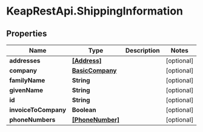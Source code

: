 # KeapRestApi.ShippingInformation

## Properties

Name | Type | Description | Notes
------------ | ------------- | ------------- | -------------
**addresses** | [**[Address]**](Address.md) |  | [optional] 
**company** | [**BasicCompany**](BasicCompany.md) |  | [optional] 
**familyName** | **String** |  | [optional] 
**givenName** | **String** |  | [optional] 
**id** | **String** |  | [optional] 
**invoiceToCompany** | **Boolean** |  | [optional] 
**phoneNumbers** | [**[PhoneNumber]**](PhoneNumber.md) |  | [optional] 



